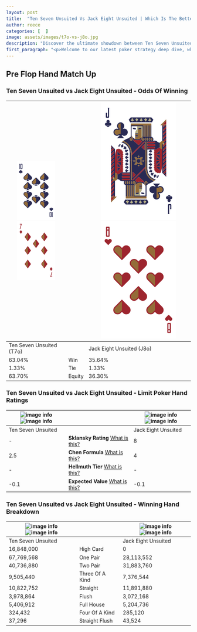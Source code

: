 ```yaml
---
layout: post
title:  "Ten Seven Unsuited Vs Jack Eight Unsuited | Which Is The Better Hand In Poker? A Complete Guide"
author: reece
categories: [  ]
image: assets/images/t7o-vs-j8o.jpg
description: "Discover the ultimate showdown between Ten Seven Unsuited and Jack Eight Unsuited in poker! Uncover the odds, strategies, and scenarios where one hand triumphs over the other. Get ready to up your poker game with this thrilling analysis."
first_paragraph: "<p>Welcome to our latest poker strategy deep dive, where we're pitting two distinct hands against each other in a high-stakes showdown: Ten Seven Unsuited vs Jack Eight Unsuited.</p><p>In the dynamic world of poker, every decision counts, and knowing which hand holds the upper hand is key to your success at the table.</p><p>In this article, we'll dissect these two hands, explore the scenarios where one dominates the other, and equip you with the knowledge to make strategic choices that can tip the odds in your favor.</p><p>Get ready to unravel the intriguing dynamics of these poker hands and elevate your game to new heights.</p>"
---
```




[comment]: # (sp0)

## Pre Flop Hand Match Up

<div class="table hand-ratings" markdown="1"> 



### Ten Seven Unsuited vs Jack Eight Unsuited - Odds Of Winning


    
| ![image info](assets/images/hand1/t.png) ![image info](assets/images/hand1/7o.png) |  | ![image info](assets/images/hand2/j.png) ![image info](assets/images/hand2/8o.png) |
| -------- | -------- | -------- |
| Ten Seven Unsuited (T7o) |  | Jack Eight Unsuited (J8o) |
| 63.04% | Win | 35.64% |
| 1.33% | Tie | 1.33% |
| 63.70% | Equity | 36.30% |




[comment]: # (sp1)



### Ten Seven Unsuited vs Jack Eight Unsuited - Limit Poker Hand Ratings


    
| ![image info](https://www.riverpairs.com/assets/images/hand1/t.png) ![image info](https://www.riverpairs.com/assets/images/hand1/7o.png) |  | ![image info](https://www.riverpairs.com/assets/images/hand2/j.png) ![image info](https://www.riverpairs.com/assets/images/hand2/8o.png) |
| -------- | -------- | -------- |
| Ten Seven Unsuited |  | Jack Eight Unsuited |
| - | **Sklansky Rating** [What is this?](/sklansky-rating-explained) | 8 |
| 2.5 | **Chen Formula** [What is this?](/chen-formula-explained) | 4 |
| - | **Hellmuth Tier** [What is this?](/Hellmuth-tier-explained) | - |
| -0.1 | **Expected Value** [What is this?](/expected-value-explained) | -0.1 |




[comment]: # (sp2)



### Ten Seven Unsuited vs Jack Eight Unsuited - Winning Hand Breakdown


    
| ![image info](https://www.riverpairs.com/assets/images/hand1/t.png) ![image info](https://www.riverpairs.com/assets/images/hand1/7o.png) |  | ![image info](https://www.riverpairs.com/assets/images/hand2/j.png) ![image info](https://www.riverpairs.com/assets/images/hand2/8o.png) |
| -------- | -------- | -------- |
| Ten Seven Unsuited |  | Jack Eight Unsuited |
| 16,848,000 | High Card | 0 |
| 67,769,568 | One Pair | 28,113,552 |
| 40,736,880 | Two Pair | 31,883,760 |
| 9,505,440 | Three Of A Kind | 7,376,544 |
| 10,822,752 | Straight | 11,891,880 |
| 3,978,864 | Flush | 3,072,168 |
| 5,406,912 | Full House | 5,204,736 |
| 324,432 | Four Of A Kind | 285,120 |
| 37,296 | Straight Flush | 43,524 |




[comment]: # (sp3)



</div>

[comment]: # (sp4)



[comment]: # (sp5)


